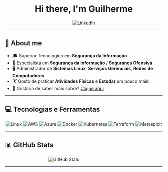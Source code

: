 <h1 align="center">Hi there, I'm Guilherme</h1>

<p align="center">
  <a href="https://www.linkedin.com/in/guilhermemtts/">
    <img src="https://img.shields.io/badge/LinkedIn-0077B5?style=for-the-badge&logo=linkedin&logoColor=white" alt="LinkedIn">
  </a>
</p>

---

## 📝 About me
- 🎓 Superior Tecnológico em **Segurança da Informação**
- 🔐 Especialista em **Segurança da Informação** / **Segurança Ofensiva**
- 🖥️ Administrador de **Sistemas Linux**, **Serviços Gerenciais**, **Redes de Computadores**
- 🏋️ Gosto de praticar **Atividades Físicas** e **Estudar** um pouco mais!
- 🤔 Gostaria de saber mais sobre? [Clique aqui](https://www.linkedin.com/in/guilhermemtts/)

---

## 💻 Tecnologias e Ferramentas

<p align="center">
  <img src="https://img.shields.io/badge/Linux-FCC624?style=for-the-badge&logo=linux&logoColor=black" alt="Linux">
  <img src="https://img.shields.io/badge/AWS-232F3E?style=for-the-badge&logo=amazon-aws&logoColor=white" alt="AWS">
  <img src="https://img.shields.io/badge/Azure-0078D4?style=for-the-badge&logo=microsoft-azure&logoColor=white" alt="Azure">
  <img src="https://img.shields.io/badge/Docker-2496ED?style=for-the-badge&logo=docker&logoColor=white" alt="Docker">
  <img src="https://img.shields.io/badge/Kubernetes-326CE5?style=for-the-badge&logo=kubernetes&logoColor=white" alt="Kubernetes">
  <img src="https://img.shields.io/badge/Terraform-623CE4?style=for-the-badge&logo=terraform&logoColor=white" alt="Terraform">
  <img src="https://img.shields.io/badge/Metasploit-0091EA?style=for-the-badge&logo=metasploit&logoColor=white" alt="Metasploit">
</p>

---

## 📊 GitHub Stats

<p align="center">
  <div style="display: flex; justify-content: center; gap: 20px; width: 100%;">
    <img src="https://github-readme-stats.vercel.app/api?username=guicsmts&show_icons=true&theme=radical" alt="GitHub Stats" style="flex: 1; max-width: 45%;">
  </div>
</p>

---
